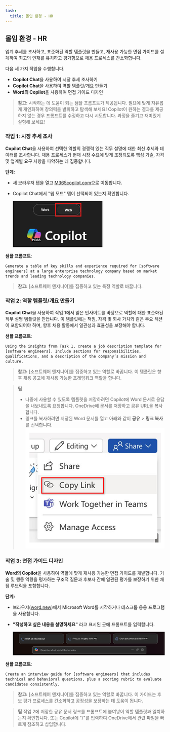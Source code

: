```yaml
---
task:
  title: 몰입 환경 - HR
---
```


## 몰입 환경 - HR

업계 추세를 조사하고, 표준화된 역할 템플릿을 만들고, 재사용 가능한 면접 가이드를 설계하여 최고의 인재를 유치하고 평가함으로 채용 프로세스를 간소화합니다.

다음 세 가지 작업을 수행합니다.

- **Copilot Chat**을 사용하여 시장 추세 조사하기
- **Copilot Chat**을 사용하여 역할 템플릿/개요 만들기
- **Word의 Copilot**을 사용하여 면접 가이드 디자인

> **참고:** 시작하는 데 도움이 되는 샘플 프롬프트가 제공됩니다. 필요에 맞게 자유롭게 개인화하여 창의력을 발휘하고 탐색해 보세요! Copilot이 원하는 결과를 제공하지 않는 경우 프롬프트를 수정하고 다시 시도합니다. 과정을 즐기고 재미있게 실험해 보세요!

### 작업 1: 시장 추세 조사

**Copilot Chat**을 사용하여 선택한 역할의 경쟁력 있는 직무 설명에 대한 최신 추세와 데이터를 조사합니다. 채용 프로세스가 현재 시장 수요에 맞게 조정되도록 핵심 기술, 자격 및 업계별 요구 사항을 파악하는 데 집중합니다.

**단계:**

- 새 브라우저 탭을 열고 [M365copilot.com](https://m365copilot.com/)으로 이동합니다.
- Copilot Chat에서 "웹 모드" 탭이 선택되어 있는지 확인합니다.

    ![웹 모드 탭을 보여 주는 스크린샷.](../Prompts/Media/web-mode.png)

**샘플 프롬프트**:

```text
Generate a table of key skills and experience required for [software engineers] at a large enterprise technology company based on market trends and leading technology companies.
```

> **참고:** [소프트웨어 엔지니어]를 집중하고 있는 특정 역할로 바꿉니다.

### 작업 2: 역할 템플릿/개요 만들기

**Copilot Chat**을 사용하여 작업 1에서 얻은 인사이트를 바탕으로 역할에 대한 표준화된 직무 설명 템플릿을 만듭니다. 이 템플릿에는 책임, 자격 및 회사 가치와 같은 주요 섹션이 포함되어야 하며, 향후 채용 활동에서 일관성과 효율성을 보장해야 합니다.

**샘플 프롬프트**:

```text
Using the insights from Task 1, create a job description template for [software engineers]. Include sections for responsibilities, qualifications, and a description of the company’s mission and culture.
```

> **참고:** [소프트웨어 엔지니어]를 집중하고 있는 역할로 바꿉니다. 이 템플릿은 향후 채용 공고에 재사용 가능한 프레임워크 역할을 합니다.

> **팁**  
>
> - 나중에 사용할 수 있도록 템플릿을 저장하려면 Copilot에 Word 문서로 응답을 내보내도록 요청합니다. OneDrive에 문서를 저장하고 공유 URL을 복사합니다.
> - 링크를 복사하려면 저장된 Word 문서를 열고 아래와 같이 **공유** > **링크 복사**를 선택합니다.  
> ![링크 공유](../Demos/Media/share-menu-with-copy-link-9fd1c60a.png)

### 작업 3: 면접 가이드 디자인

**Word의 Copilot**을 사용하여 역할에 맞게 재사용 가능한 면접 가이드를 개발합니다. 기술 및 행동 역량을 평가하는 구조적 질문과 후보자 간에 일관된 평가를 보장하기 위한 채점 루브릭을 포함합니다.

**단계:**

- 브라우저([word.new](https://word.new))에서 Microsoft Word를 시작하거나 데스크톱 응용 프로그램을 사용합니다.
- **"작성하고 싶은 내용을 설명하세요"** 라고 표시된 곳에 프롬프트를 입력합니다.

    ![Word의 Copilot을 보여 주는 스크린샷.](../Prompts/Media/draft-with-copilot.png)

**샘플 프롬프트**:

```text
Create an interview guide for [software engineers] that includes technical and behavioral questions, plus a scoring rubric to evaluate candidates consistently.
```

> **참고:** [소프트웨어 엔지니어]를 집중하고 있는 역할로 바꿉니다. 이 가이드는 후보 평가 프로세스를 간소화하고 공정성을 보장하는 데 도움이 됩니다.

> **팁** 작업 2에 저장한 공유 문서 링크를 프롬프트에 붙여넣어 역할 템플릿과 일치하는지 확인합니다. 또는 Copilot에 "/"를 입력하여 OneDrive에서 관련 파일을 빠르게 참조하고 삽입합니다.
